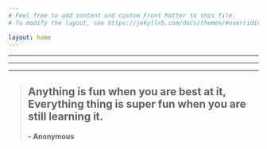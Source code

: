 ```yaml
---
# Feel free to add content and custom Front Matter to this file.
# To modify the layout, see https://jekyllrb.com/docs/themes/#overriding-theme-defaults

layout: home
---
```

* * *
***
***
>## Anything is fun when you are best at it, Everything thing is super fun when you are still learning it.
>####                                                    - Anonymous

